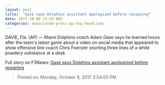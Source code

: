 ```yaml
---
layout: post
title:  "Gase says Dolphins assistant apologized before resigning"
date: 2017-10-09 15:54:00Z
categories: associated-press-ap-top-headlines
---
```


DAVIE, Fla. (AP) — Miami Dolphins coach Adam Gase says he learned hours after the team's latest game about a video on social media that appeared to show offensive line coach Chris Foerster snorting three lines of a white powdery substance at a desk.


Full story on F3News: [Gase says Dolphins assistant apologized before resigning](http://www.f3nws.com/n/2ajzrC)

> Posted on: Monday, October 9, 2017 3:54:00 PM
